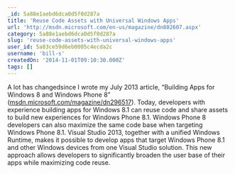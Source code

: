 ```yaml
---
_id: 5a88e1aebd6dca0d5f0d287a
title: 'Reuse Code Assets with Universal Windows Apps'
url: 'http://msdn.microsoft.com/en-us/magazine/dn802607.aspx'
category: 5a88e1aebd6dca0d5f0d287a
slug: 'reuse-code-assets-with-universal-windows-apps'
user_id: 5a83ce59d6eb0005c4ecda2c
username: 'bill-s'
createdOn: '2014-11-01T09:10:30.000Z'
tags: []
---
```


A lot has changedsince I wrote my July 2013 article, “Building Apps for Windows 8 and Windows Phone 8” (<a id="ctl00_MTContentSelector1_mainContentContainer_ctl02" href="http://msdn.microsoft.com/%C3%82%C2%ADmagazine/dn296517">msdn.microsoft.com/magazine/dn296517</a>). Today, developers with experience building apps for Windows 8.1 can reuse code and share assets to build new experiences for Windows Phone 8.1. Windows Phone 8 developers can also maximize the same code base when targeting Windows Phone 8.1. Visual Studio 2013, together with a unified Windows Runtime, makes it possible to develop apps that target Windows Phone 8.1 and other Windows devices from one Visual Studio solution. This new approach allows developers to significantly broaden the user base of their apps while maximizing code reuse.
